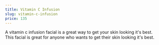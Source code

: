 ```yaml
---
title: Vitamin C Infusion
slug: vitamin-c-infusion
price: 135
---
```


A vitamin c infusion facial is a great way to get your skin looking it's best. This facial is great for anyone who wants to get their skin looking it's best.
